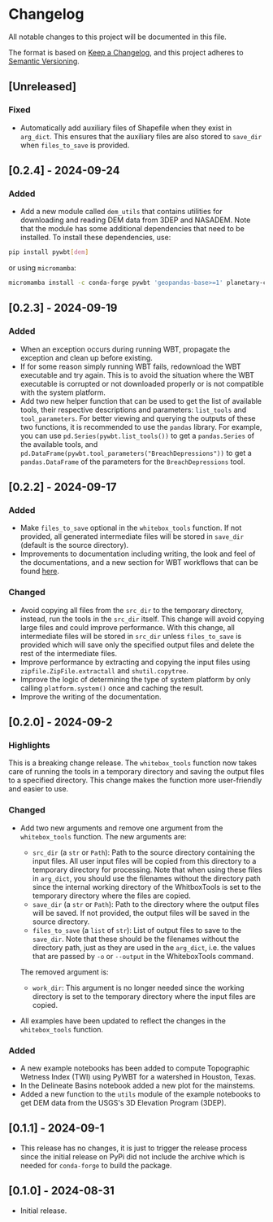 # Changelog

All notable changes to this project will be documented in this file.

The format is based on [Keep a Changelog](https://keepachangelog.com/en/1.1.0/),
and this project adheres to [Semantic Versioning](https://semver.org/spec/v2.0.0.html).

## \[Unreleased\]

### Fixed

- Automatically add auxiliary files of Shapefile when they exist in `arg_dict`.
    This ensures that the auxiliary files are also stored to `save_dir` when
    `files_to_save` is provided.

## \[0.2.4\] - 2024-09-24

### Added

- Add a new module called `dem_utils` that contains utilities for downloading
    and reading DEM data from 3DEP and NASADEM. Note that the module has some
    additional dependencies that need to be installed. To install these
    dependencies, use:

```bash
pip install pywbt[dem]
```

or using `micromamba`:

```bash
micromamba install -c conda-forge pywbt 'geopandas-base>=1' planetary-computer pystac-client rioxarray
```

## \[0.2.3\] - 2024-09-19

### Added

- When an exception occurs during running WBT, propagate the exception and clean up
    before existing.
- If for some reason simply running WBT fails, redownload the WBT executable and try
    again. This is to avoid the situation where the WBT executable is corrupted or
    not downloaded properly or is not compatible with the system platform.
- Add two new helper function that can be used to get the list of available tools, their
    respective descriptions and parameters: `list_tools` and `tool_parameters`. For better viewing
    and querying the outputs of these two functions, it is recommended to use the `pandas` library.
    For example, you can use `pd.Series(pywbt.list_tools())` to get a `pandas.Series` of the available
    tools, and `pd.DataFrame(pywbt.tool_parameters("BreachDepressions"))` to get a `pandas.DataFrame`
    of the parameters for the `BreachDepressions` tool.

## \[0.2.2\] - 2024-09-17

### Added

- Make `files_to_save` optional in the `whitebox_tools` function. If not provided, all
    generated intermediate files will be stored in `save_dir` (default is the source
    directory).
- Improvements to documentation including writing, the look and feel of the
    documentations, and a new section for WBT workflows that can be found
    [here](https://pywbt.readthedocs.io/latest/workflows).

### Changed

- Avoid copying all files from the `src_dir` to the temporary directory,
    instead, run the tools in the `src_dir` itself. This change will
    avoid copying large files and could improve performance. With this change,
    all intermediate files will be stored in `src_dir` unless `files_to_save`
    is provided which will save only the specified output files and delete the
    rest of the intermediate files.
- Improve performance by extracting and copying the input files using
    `zipfile.ZipFile.extractall` and `shutil.copytree`.
- Improve the logic of determining the type of system platform by only calling
    `platform.system()` once and caching the result.
- Improve the writing of the documentation.

## \[0.2.0\] - 2024-09-2

### Highlights

This is a breaking change release. The `whitebox_tools` function now takes care of
running the tools in a temporary directory and saving the output files to a specified
directory. This change makes the function more user-friendly and easier to use.

### Changed

- Add two new arguments and remove one argument from the `whitebox_tools` function.
    The new arguments are:

    - `src_dir` (a `str` or `Path`): Path to the source directory containing the input files.
        All user input files will be copied from this directory to a temporary directory for
        processing. Note that when using these files in `arg_dict`, you should use the filenames
        without the directory path since the internal working directory of the WhitboxTools is
        set to the temporary directory where the files are copied.
    - `save_dir` (a `str` or `Path`): Path to the directory where the output files
        will be saved. If not provided, the output files will be saved in the source
        directory.
    - `files_to_save` (a `list` of `str`): List of output files to save to the `save_dir`.
        Note that these should be the filenames without the directory path, just as they are
        used in the `arg_dict`, i.e. the values that are passed by `-o` or `--output` in the
        WhiteboxTools command.

    The removed argument is:

    - `work_dir`: This argument is no longer needed since the working directory is set to
        the temporary directory where the input files are copied.

- All examples have been updated to reflect the changes in the `whitebox_tools` function.

### Added

- A new example notebooks has been added to compute Topographic Wetness Index (TWI) using
    PyWBT for a watershed in Houston, Texas.
- In the Delineate Basins notebook added a new plot for the mainstems.
- Added a new function to the `utils` module of the example notebooks to get DEM data from
    the USGS's 3D Elevation Program (3DEP).

## \[0.1.1\] - 2024-09-1

- This release has no changes, it is just to trigger the release process since
    the initial release on PyPi did not include the archive which is needed for
    `conda-forge` to build the package.

## \[0.1.0\] - 2024-08-31

- Initial release.

